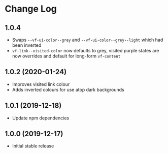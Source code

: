 # Change Log

## 1.0.4

* Swaps `--vf-ui-color--grey` and `--vf-ui-color--grey--light` which had been inverted
* `vf-link--visited-color` now defaults to grey, visited purple states are now overrides and default for long-form `vf-content`

## 1.0.2 (2020-01-24)

* Improves visited link colour
* Adds inverted colours for use atop dark backgrounds

## 1.0.1 (2019-12-18)

* Update npm dependencies

## 1.0.0 (2019-12-17)

* Initial stable release
